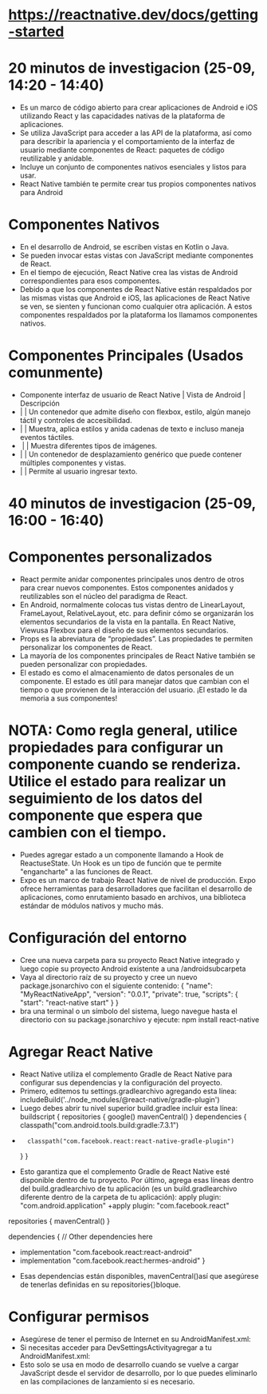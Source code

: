 # https://reactnative.dev/docs/getting-started

# 20 minutos de investigacion (25-09, 14:20 - 14:40)
- Es un marco de código abierto para crear aplicaciones de Android e iOS utilizando React y las capacidades nativas de la plataforma de aplicaciones.
- Se utiliza JavaScript para acceder a las API de la plataforma, así como para describir la apariencia y el comportamiento de la interfaz de usuario mediante componentes de React: paquetes de código reutilizable y anidable.
- Incluye un conjunto de componentes nativos esenciales y listos para usar.
- React Native también te permite crear tus propios componentes nativos para Android

# Componentes Nativos
- En el desarrollo de Android, se escriben vistas en Kotlin o Java.
- Se pueden invocar estas vistas con JavaScript mediante componentes de React.
- En el tiempo de ejecución, React Native crea las vistas de Android correspondientes para esos componentes.
- Debido a que los componentes de React Native están respaldados por las mismas vistas que Android e iOS, las aplicaciones de React Native se ven, se sienten y funcionan como cualquier otra aplicación. A estos componentes respaldados por la plataforma los llamamos componentes nativos.

# Componentes Principales (Usados comunmente)
- Componente interfaz de usuario de React Native | Vista de Android | Descripción 
- <View> | <ViewGroup> | Un contenedor que admite diseño con flexbox, estilo, algún manejo táctil y controles de accesibilidad.
- <Text> | <TextView> | Muestra, aplica estilos y anida cadenas de texto e incluso maneja eventos táctiles.
- <Image> | <ImageView> | Muestra diferentes tipos de imágenes.
- <ScrollView> | <ScrollView> | Un contenedor de desplazamiento genérico que puede contener múltiples componentes y vistas.
- <TextInput> | <EditText> | Permite al usuario ingresar texto.

# 40 minutos de investigacion (25-09, 16:00 - 16:40)
# Componentes personalizados
- React permite anidar componentes principales unos dentro de otros para crear nuevos componentes. Estos componentes anidados y reutilizables son el núcleo del paradigma de React.
- En Android, normalmente colocas tus vistas dentro de LinearLayout, FrameLayout, RelativeLayout, etc. para definir cómo se organizarán los elementos secundarios de la vista en la pantalla. En React Native, Viewusa Flexbox para el diseño de sus elementos secundarios.
- Props es la abreviatura de “propiedades”. Las propiedades te permiten personalizar los componentes de React.
- La mayoría de los componentes principales de React Native también se pueden personalizar con propiedades.
- El estado es como el almacenamiento de datos personales de un componente. El estado es útil para manejar datos que cambian con el tiempo o que provienen de la interacción del usuario. ¡El estado le da memoria a sus componentes!
# NOTA: Como regla general, utilice propiedades para configurar un componente cuando se renderiza. Utilice el estado para realizar un seguimiento de los datos del componente que espera que cambien con el tiempo.
- Puedes agregar estado a un componente llamando a Hook de ReactuseState. Un Hook es un tipo de función que te permite "engancharte" a las funciones de React. 
- Expo es un marco de trabajo React Native de nivel de producción. Expo ofrece herramientas para desarrolladores que facilitan el desarrollo de aplicaciones, como enrutamiento basado en archivos, una biblioteca estándar de módulos nativos y mucho más.

# Configuración del entorno
- Cree una nueva carpeta para su proyecto React Native integrado y luego copie su proyecto Android existente a una /androidsubcarpeta
- Vaya al directorio raíz de su proyecto y cree un nuevo package.jsonarchivo con el siguiente contenido:
{
  "name": "MyReactNativeApp",
  "version": "0.0.1",
  "private": true,
  "scripts": {
    "start": "react-native start"
  }
}
- bra una terminal o un símbolo del sistema, luego navegue hasta el directorio con su package.jsonarchivo y ejecute: npm install react-native

# Agregar React Native
- React Native utiliza el complemento Gradle de React Native para configurar sus dependencias y la configuración del proyecto.
- Primero, editemos tu settings.gradlearchivo agregando esta línea: includeBuild('../node_modules/@react-native/gradle-plugin')
- Luego debes abrir tu nivel superior build.gradlee incluir esta línea:
buildscript {
    repositories {
        google()
        mavenCentral()
    }
    dependencies {
        classpath("com.android.tools.build:gradle:7.3.1")
+       classpath("com.facebook.react:react-native-gradle-plugin")
    }
}
- Esto garantiza que el complemento Gradle de React Native esté disponible dentro de tu proyecto. Por último, agrega esas líneas dentro del build.gradlearchivo de tu aplicación (es un build.gradlearchivo diferente dentro de la carpeta de tu aplicación):
apply plugin: "com.android.application"
+apply plugin: "com.facebook.react"

repositories {
    mavenCentral()
}

dependencies {
    // Other dependencies here
+   implementation "com.facebook.react:react-android"
+   implementation "com.facebook.react:hermes-android"
}
- Esas dependencias están disponibles, mavenCentral()así que asegúrese de tenerlas definidas en su repositories{}bloque.

# Configurar permisos
- Asegúrese de tener el permiso de Internet en su AndroidManifest.xml: <uses-permission android:name="android.permission.INTERNET" />
- Si necesitas acceder para DevSettingsActivityagregar a tu AndroidManifest.xml: <activity android:name="com.facebook.react.devsupport.DevSettingsActivity" />
- Esto solo se usa en modo de desarrollo cuando se vuelve a cargar JavaScript desde el servidor de desarrollo, por lo que puedes eliminarlo en las compilaciones de lanzamiento si es necesario.